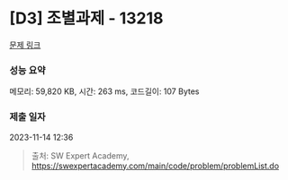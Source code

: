 # [D3] 조별과제 - 13218 

[문제 링크](https://swexpertacademy.com/main/code/problem/problemDetail.do?contestProbId=AXzjvCCq-PwDFASs) 

### 성능 요약

메모리: 59,820 KB, 시간: 263 ms, 코드길이: 107 Bytes

### 제출 일자

2023-11-14 12:36



> 출처: SW Expert Academy, https://swexpertacademy.com/main/code/problem/problemList.do